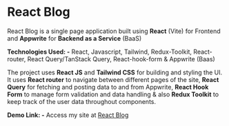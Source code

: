 # React Blog

React Blog is a single page application built using **React** (Vite) for Frontend
and **Appwrite** for **Backend as a Service** (BaaS)

**Technologies Used: -** React, Javascript, Tailwind, Redux-Toolkit, React-router, React Query/TanStack Query, React-hook-form & Appwrite (Baas)

The project uses **React JS** and **Tailwind CSS** for building and styling the UI. It uses **React router** to navigate between different pages of the site, **React Query** for fetching and posting data to and from Appwrite, **React Hook Form** to manage form validation and data handling & also **Redux Toolkit** to keep track of the user data throughout components.

**Demo Link: -** Access my site at [React Blog](https://react-blog-beige.vercel.app/)
